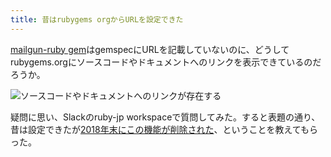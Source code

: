 ```yaml
---
title: 昔はrubygems orgからURLを設定できた
---
```

[mailgun-ruby gem](https://rubygems.org/gems/mailgun-ruby)はgemspecにURLを記載していないのに、どうしてrubygems.orgにソースコードやドキュメントへのリンクを表示できているのだろうか。

![](https://lh6.googleusercontent.com/RfUT1K4vn3VdVZEnZK2GSE4H0_CZLy88RJv92GnBqzLYX_dSQTSLgWb4ENoTLFd3p8SOceTEGp9GqOaS6xNM9aZeAReVqe33erUK7pDoRfH_Mv4js4ubl4St73N37u2AiGryu4-Cuol7OVzhMtDMEFXrJVMmqLeCH17DaWdBNqPP-sKN3QbgzlXN "ソースコードやドキュメントへのリンクが存在する")

疑問に思い、Slackのruby-jp workspaceで質問してみた。すると表題の通り、昔は設定できたが[2018年末にこの機能が削除された](https://github.com/rubygems/rubygems.org/pull/1815)、ということを教えてもらった。
